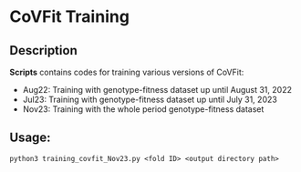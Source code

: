 # CoVFit Training
## Description
**Scripts** contains codes for training various versions of CoVFit:
- Aug22: Training with genotype-fitness dataset up until August 31, 2022
- Jul23: Training with genotype-fitness dataset up until July 31, 2023
- Nov23: Training with the whole period genotype-fitness dataset




## Usage:
```
python3 training_covfit_Nov23.py <fold ID> <output directory path>
```
